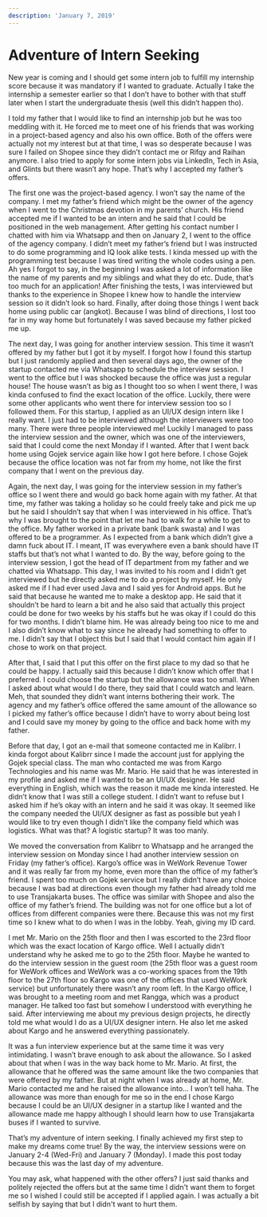 ```yaml
---
description: 'January 7, 2019'
---
```


# Adventure of Intern Seeking

New year is coming and I should get some intern job to fulfill my internship score because it was mandatory if I wanted to graduate. Actually I take the internship a semester earlier so that I don’t have to bother with that stuff later when I start the undergraduate thesis \(well this didn’t happen tho\).

I told my father that I would like to find an internship job but he was too meddling with it. He forced me to meet one of his friends that was working in a project-based agency and also his own office. Both of the offers were actually not my interest but at that time, I was so desperate because I was sure I failed on Shopee since they didn’t contact me or Rifqy and Raihan anymore. I also tried to apply for some intern jobs via LinkedIn, Tech in Asia, and Glints but there wasn’t any hope. That’s why I accepted my father’s offers.

The first one was the project-based agency. I won’t say the name of the company. I met my father’s friend which might be the owner of the agency when I went to the Christmas devotion in my parents’ church. His friend accepted me if I wanted to be an intern and he said that I could be positioned in the web management. After getting his contact number I chatted with him via Whatsapp and then on January 2, I went to the office of the agency company. I didn’t meet my father’s friend but I was instructed to do some programming and IQ look alike tests. I kinda messed up with the programming test because I was tired writing the whole codes using a pen. Ah yes I forgot to say, in the beginning I was asked a lot of information like the name of my parents and my siblings and what they do etc. Dude, that’s too much for an application! After finishing the tests, I was interviewed but thanks to the experience in Shopee I knew how to handle the interview session so it didn’t look so hard. Finally, after doing those things I went back home using public car \(angkot\). Because I was blind of directions, I lost too far in my way home but fortunately I was saved because my father picked me up.

The next day, I was going for another interview session. This time it wasn’t offered by my father but I got it by myself. I forgot how I found this startup but I just randomly applied and then several days ago, the owner of the startup contacted me via Whatsapp to schedule the interview session. I went to the office but I was shocked because the office was just a regular house! The house wasn’t as big as I thought too so when I went there, I was kinda confused to find the exact location of the office. Luckily, there were some other applicants who went there for interview session too so I followed them. For this startup, I applied as an UI/UX design intern like I really want. I just had to be interviewed although the interviewers were too many. There were three people interviewed me! Luckily I managed to pass the interview session and the owner, which was one of the interviewers, said that I could come the next Monday if I wanted. After that I went back home using Gojek service again like how I got here before. I chose Gojek because the office location was not far from my home, not like the first company that I went on the previous day.

Again, the next day, I was going for the interview session in my father’s office so I went there and would go back home again with my father. At that time, my father was taking a holiday so he could freely take and pick me up but he said I shouldn’t say that when I was interviewed in his office. That’s why I was brought to the point that let me had to walk for a while to get to the office. My father worked in a private bank \(bank swasta\) and I was offered to be a programmer. As I expected from a bank which didn’t give a damn fuck about IT. I meant, IT was everywhere even a bank should have IT staffs but that’s not what I wanted to do. By the way, before going to the interview session, I got the head of IT department from my father and we chatted via Whatsapp. This day, I was invited to his room and I didn’t get interviewed but he directly asked me to do a project by myself. He only asked me if I had ever used Java and I said yes for Android apps. But he said that because he wanted me to make a desktop app. He said that it shouldn’t be hard to learn a bit and he also said that actually this project could be done for two weeks by his staffs but he was okay if I could do this for two months. I didn’t blame him. He was already being too nice to me and I also didn’t know what to say since he already had something to offer to me. I didn’t say that I object this but I said that I would contact him again if I chose to work on that project.

After that, I said that I put this offer on the first place to my dad so that he could be happy. I actually said this because I didn’t know which offer that I preferred. I could choose the startup but the allowance was too small. When I asked about what would I do there, they said that I could watch and learn. Meh, that sounded they didn’t want interns bothering their work. The agency and my father’s office offered the same amount of the allowance so I picked my father’s office because I didn’t have to worry about being lost and I could save my money by going to the office and back home with my father.

Before that day, I got an e-mail that someone contacted me in Kalibrr. I kinda forgot about Kalibrr since I made the account just for applying the Gojek special class. The man who contacted me was from Kargo Technologies and his name was Mr. Mario. He said that he was interested in my profile and asked me if I wanted to be an UI/UX designer. He said everything in English, which was the reason it made me kinda interested. He didn’t know that I was still a college student. I didn’t want to refuse but I asked him if he’s okay with an intern and he said it was okay. It seemed like the company needed the UI/UX designer as fast as possible but yeah I would like to try even though I didn’t like the company field which was logistics. What was that? A logistic startup? It was too manly.

We moved the conversation from Kalibrr to Whatsapp and he arranged the interview session on Monday since I had another interview session on Friday \(my father’s office\). Kargo’s office was in WeWork Revenue Tower and it was really far from my home, even more than the office of my father’s friend. I spent too much on Gojek service but I really didn’t have any choice because I was bad at directions even though my father had already told me to use Transjakarta buses. The office was similar with Shopee and also the office of my father’s friend. The building was not for one office but a lot of offices from different companies were there. Because this was not my first time so I knew what to do when I was in the lobby. Yeah, giving my ID card.

I met Mr. Mario on the 25th floor and then I was escorted to the 23rd floor which was the exact location of Kargo office. Well I actually didn’t understand why he asked me to go to the 25th floor. Maybe he wanted to do the interview session in the guest room \(the 25th floor was a guest room for WeWork offices and WeWork was a co-working spaces from the 19th floor to the 27th floor so Kargo was one of the offices that used WeWork service\) but unfortunately there wasn’t any room left. In the Kargo office, I was brought to a meeting room and met Rangga, which was a product manager. He talked too fast but somehow I understood with everything he said. After interviewing me about my previous design projects, he directly told me what would I do as a UI/UX designer intern. He also let me asked about Kargo and he answered everything passionately.

It was a fun interview experience but at the same time it was very intimidating. I wasn’t brave enough to ask about the allowance. So I asked about that when I was in the way back home to Mr. Mario. At first, the allowance that he offered was the same amount like the two companies that were offered by my father. But at night when I was already at home, Mr. Mario contacted me and he raised the allowance into… I won’t tell haha. The allowance was more than enough for me so in the end I chose Kargo because I could be an UI/UX designer in a startup like I wanted and the allowance made me happy although I should learn how to use Transjakarta buses if I wanted to survive.

That’s my adventure of intern seeking. I finally achieved my first step to make my dreams come true! By the way, the interview sessions were on January 2-4 \(Wed-Fri\) and January 7 \(Monday\). I made this post today because this was the last day of my adventure.

You may ask, what happened with the other offers? I just said thanks and politely rejected the offers but at the same time I didn't want them to forget me so I wished I could still be accepted if I applied again. I was actually a bit selfish by saying that but I didn't want to hurt them.

